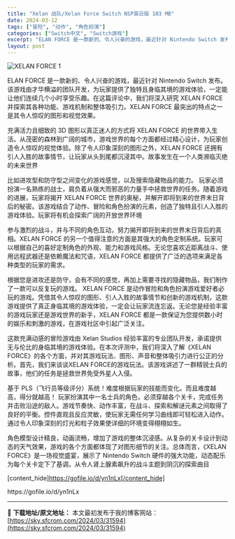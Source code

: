 ```yaml
---
title: "Xelan 战队/Xelan Force Switch NSP英日版 103 MB"
date: 2024-03-12
tags: ["冒险", "动作", "角色扮演"]
categories: ["Switch中文", "Switch游戏"]
excerpt: "ELAN FORCE 是一款新的、令人兴奋的游戏，最近针对 Nintendo Switch 发布。该游戏由才华横溢的团队开发，为玩家提供了独特且身临其境的游戏体验，一定能让他们连续几个小时享受乐趣。在这篇评论中，我们将深入研究 XELAN FORCE 并探索其各种功能、游戏机制和整体吸引力。XELA&hellip;"
layout: post
---
```


<img class="aligncenter" src="https://sky.sfcrom.com/wp-content/uploads/2024/03/20240329101601-6bd19.jpeg" alt="XELAN FORCE 1" />

ELAN FORCE 是一款新的、令人兴奋的游戏，最近针对 Nintendo Switch 发布。该游戏由才华横溢的团队开发，为玩家提供了独特且身临其境的游戏体验，一定能让他们连续几个小时享受乐趣。在这篇评论中，我们将深入研究 XELAN FORCE 并探索其各种功能、游戏机制和整体吸引力。XELAN FORCE 最突出的特点之一是其令人惊叹的图形和视觉效果。

充满活力且细致的 3D 图形以真正迷人的方式将 XELAN FORCE 的世界带入生活。从茂密的森林到广阔的城市，游戏世界的每个方面都经过精心设计，为玩家创造令人惊叹的视觉体验。除了令人印象深刻的图形之外，XELAN FORCE 还拥有引人入胜的故事情节，让玩家从头到尾都沉浸其中。故事发生在一个人类濒临灭绝的未来世界

比如进攻型和防守型之间变化的游戏感觉，以及搜索隐藏物品的能力。
玩家必须扮演一名熟练的战士，肩负着从强大而邪恶的力量手中拯救世界的任务。随着游戏的进展，玩家将揭开 XELAN FORCE 世界的奥秘，并解开即将到来的世界末日背后的秘密。该游戏结合了动作、冒险和角色扮演的元素，创造了独特且引人入胜的游戏体验。玩家将有机会探索广阔的开放世界环境

参与激烈的战斗，并与不同的角色互动，努力揭开即将到来的世界末日背后的真相。XELAN FORCE 的另一个值得注意的方面是其强大的角色定制系统。玩家可以根据自己的喜好定制角色的外观、能力和游戏风格。无论您喜欢近距离战斗、使用远程武器还是依赖魔法和咒语，XELAN FORCE 都提供了广泛的选项来满足各种类型的玩家的需求。

根据您是进攻还是防守，会有不同的感觉，再加上需要寻找的隐藏物品，我们制作了一款可以反复玩的游戏。
XELAN FORCE 是动作冒险和角色扮演游戏爱好者必玩的游戏。凭借其令人惊叹的图形、引人入胜的故事情节和创新的游戏机制，这款游戏提供了真正身临其境的游戏体验，一定会让玩家流连忘返。无论您是经验丰富的游戏玩家还是游戏世界的新手，XELAN FORCE 都是一款保证为您提供数小时的娱乐和刺激的游戏，在游戏社区中引起广泛关注。

这款充满动感的冒险游戏由 Xelan Studios 经验丰富的专业团队开发，承诺提供无与伦比的身临其境的游戏体验。在本次评测中，我们将深入了解《XELAN FORCE》的各个方面，并对其游戏玩法、图形、声音和整体吸引力进行公正的分析。首先，我们来谈谈XELAN FORCE的游戏玩法。该游戏讲述了一群精锐士兵的故事，他们的任务是拯救世界免受外星人入侵。

基于 PLS（飞行员等级评分）系统！难度根据玩家的技能而变化。而且难度越高，得分就越高！
玩家扮演其中一名士兵的角色，必须穿越各个关卡，完成任务并击败沿途的敌人。游戏节奏快、动作丰富，在战斗、探索和解谜元素之间取得了良好的平衡。控件直观且反应灵敏，使玩家无需任何学习曲线即可轻松进入动作。通过令人印象深刻的灯光和粒子效果使详细的环境变得栩栩如生。

角色模型设计精良，动画流畅，增加了游戏的整体沉浸感。从复杂的关卡设计到动态的天气效果，游戏的各个方面都体现了对图形细节的关注。总体而言，《XELAN FORCE》是一场视觉盛宴，展示了 Nintendo Switch 硬件的强大功能，动态配乐为每个关卡定下了基调，从令人肾上腺素飙升的战斗主题到阴沉的探索曲目

[content_hide]https://gofile.io/d/yn1nLx[/content_hide]

<!--wechatfans start-->https://gofile.io/d/yn1nLx<!--wechatfans end-->

---
📖 **下载地址/原文地址：** 本文最初发布于我的博客网站：[https://sky.sfcrom.com/2024/03/31594](https://sky.sfcrom.com/2024/03/31594)
